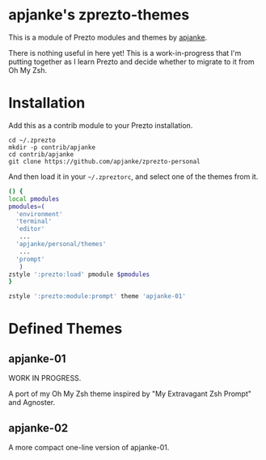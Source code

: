 apjanke's zprezto-themes
==========================

This is a module of Prezto modules and themes by [apjanke](https://github.com/apjanke).

There is nothing useful in here yet! This is a work-in-progress that I'm putting together as I learn Prezto and decide whether to migrate to it from Oh My Zsh.

# Installation

Add this as a contrib module to your Prezto installation.

```
cd ~/.zprezto
mkdir -p contrib/apjanke
cd contrib/apjanke
git clone https://github.com/apjanke/zprezto-personal
```

And then load it in your `~/.zpreztorc`, and select one of the themes from it.

```sh
() {
local pmodules
pmodules=(
  'environment'
  'terminal'
  'editor'
   ...
  'apjanke/personal/themes'
   ...
  'prompt'
   )
zstyle ':prezto:load' pmodule $pmodules
}

zstyle ':prezto:module:prompt' theme 'apjanke-01'
```

# Defined Themes

##  apjanke-01

WORK IN PROGRESS.

A port of my Oh My Zsh theme inspired by "My Extravagant Zsh Prompt" and Agnoster.

##  apjanke-02

A more compact one-line version of apjanke-01.

